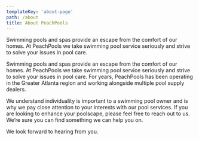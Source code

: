 ```yaml
---
templateKey: 'about-page'
path: /about
title: About PeachPools
---
```

Swimming pools and spas provide an escape from the comfort of our homes. At PeachPools we take swimming pool service seriously and strive to solve your issues in pool care.

Swimming pools and spas provide an escape from the comfort of our homes. At PeachPools we take swimming pool service seriously and strive to solve your issues in pool care. For years, PeachPools has been operating in the Greater Atlanta region and working alongside multiple pool supply dealers.

We understand individuality is important to a swimming pool owner and is why we pay close attention to your interests with our pool services. If you are looking to enhance your poolscape, please feel free to reach out to us. We’re sure you can find something we can help you on.

We look forward to hearing from you.